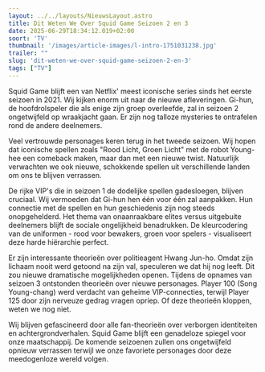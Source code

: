 ```yaml
---
layout: ../../layouts/NieuwsLayout.astro
title: Dit Weten We Over Squid Game Seizoen 2 en 3
date: 2025-06-29T18:34:12.019+02:00
soort: 'TV'
thumbnail: '/images/article-images/l-intro-1751031238.jpg'
trailer: ""
slug: 'dit-weten-we-over-squid-game-seizoen-2-en-3'
tags: ["TV"]
---
```


Squid Game blijft een van Netflix' meest iconische series sinds het eerste
seizoen in 2021. Wij kijken enorm uit naar de nieuwe afleveringen. Gi-hun, de
hoofdrolspeler die als enige zijn groep overleefde, zal in seizoen 2
ongetwijfeld op wraakjacht gaan. Er zijn nog talloze mysteries te ontrafelen
rond de andere deelnemers.

Veel vertrouwde personages keren terug in het tweede seizoen. Wij hopen dat
iconische spellen zoals "Rood Licht, Groen Licht" met de robot Young-hee een
comeback maken, maar dan met een nieuwe twist. Natuurlijk verwachten we ook
nieuwe, schokkende spellen uit verschillende landen om ons te blijven verrassen.

De rijke VIP's die in seizoen 1 de dodelijke spellen gadesloegen, blijven
cruciaal. Wij vermoeden dat Gi-hun hen één voor één zal aanpakken. Hun connectie
met de spellen en hun geschiedenis zijn nog steeds onopgehelderd. Het thema van
onaanraakbare elites versus uitgebuite deelnemers blijft de sociale ongelijkheid
benadrukken. De kleurcodering van de uniformen - rood voor bewakers, groen voor
spelers - visualiseert deze harde hiërarchie perfect.

Er zijn interessante theorieën over politieagent Hwang Jun-ho. Omdat zijn
lichaam nooit werd getoond na zijn val, speculeren we dat hij nog leeft. Dit zou
nieuwe dramatische mogelijkheden openen. Tijdens de opnames van seizoen 3
ontstonden theorieën over nieuwe personages. Player 100 (Song Young-chang) werd
verdacht van geheime VIP-connecties, terwijl Player 125 door zijn nerveuze
gedrag vragen opriep. Of deze theorieën kloppen, weten we nog niet.

Wij blijven gefascineerd door alle fan-theorieën over verborgen identiteiten en
achtergrondverhalen. Squid Game blijft een genadeloze spiegel voor onze
maatschappij. De komende seizoenen zullen ons ongetwijfeld opnieuw verrassen
terwijl we onze favoriete personages door deze meedogenloze wereld volgen.